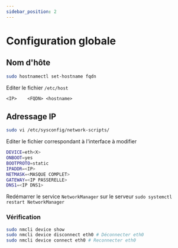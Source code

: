 ```yaml
---
sidebar_position: 2
---
```

# Configuration globale

## Nom d'hôte

```bash
sudo hostnamectl set-hostname fqdn
```

Editer le fichier `/etc/host`
```
<IP> 	<FQDN> <hostname>
```

## Adressage IP
```bash
sudo vi /etc/sysconfig/network-scripts/
```

Editer le fichier correspondant à l'interface à modifier

```bash
DEVICE=eth<X>
ONBOOT=yes
BOOTPROTO=static
IPADDR=<IP>
NETMASK=<MASQUE COMPLET>
GATEWAY=<IP PASSERELLE>
DNS1=<IP DNS1>
```

Redémarrer le service `NetworkManager` sur le serveur `sudo systemctl restart NetworkManager`

### Vérification
```bash
sudo nmcli device show
sudo nmcli device disconnect eth0 # Déconnecter eth0
sudo nmcli device connect eth0 # Reconnecter eth0
```
